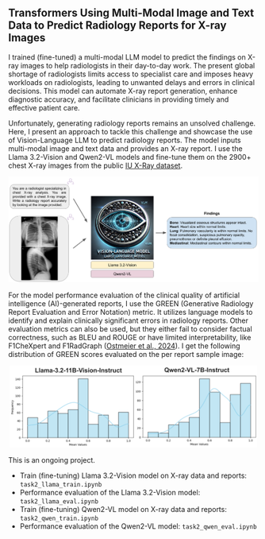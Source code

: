 ## Transformers Using Multi-Modal Image and Text Data to Predict Radiology Reports for X-ray Images

I trained (fine-tuned) a multi-modal LLM model to predict the findings on X-ray images to help radiologists in their day-to-day work. 
The present global shortage of radiologists limits access to specialist care and imposes heavy workloads on radiologists, leading to unwanted delays and errors in clinical decisions.
This model can automate X-ray report generation, enhance diagnostic accuracy, and facilitate clinicians in providing timely and effective patient care.

Unfortunately, generating radiology reports remains an unsolved challenge. Here, I present an approach to tackle this challenge and showcase the use of Vision-Language LLM to predict radiology reports. The model inputs multi-modal image and text data and provides an X-ray report. I use the Llama 3.2-Vision and Qwen2-VL models and fine-tune them on the 2900+ chest X-ray images from the public [IU X-Ray dataset](https://paperswithcode.com/dataset/iu-x-ray). 

<p align="center"> <img src="data_outputs/VLM_schematics.png" alt="Data_fusion" width="700"> </p>

For the model performance evaluation of the clinical quality of artificial intelligence (AI)-generated reports, I use the GREEN (Generative Radiology Report Evaluation and Error Notation) metric. 
It utilizes language models to identify and explain clinically significant errors in radiology reports. 
Other evaluation metrics can also be used, but they either fail to consider factual correctness, such as BLEU and ROUGE or have limited interpretability, like F1CheXpert and F1RadGraph ([Ostmeier et al., 2024](https://stanford-aimi.github.io/green.html)).
I get the following distribution of GREEN scores evaluated on the per report sample image: 

<p align="center"> <img src="data_outputs/green_scores.png" alt="Data_fusion" width="500"> </p>

This is an ongoing project. 


- Train (fine-tuning) Llama 3.2-Vision model on X-ray data and reports:
`task2_llama_train.ipynb` 
- Performance evaluation of the Llama 3.2-Vision model:
`task2_llama_eval.ipynb` 
- Train (fine-tuning) Qwen2-VL model on X-ray data and reports:
`task2_qwen_train.ipynb` 
- Performance evaluation of the Qwen2-VL model:
`task2_qwen_eval.ipynb` 


